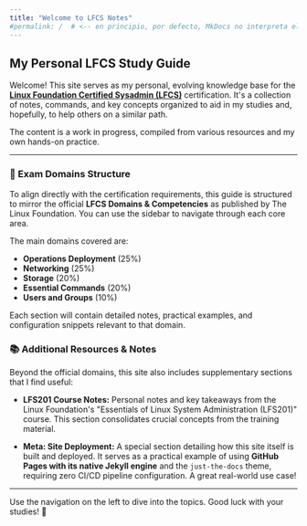 ```yaml
---
title: "Welcome to LFCS Notes"
#permalink: /  # <-- en principio, por defecto, MkDocs no interpreta el front matter (lo comento, aunque tampoco debería afectar)
---
```


## My Personal LFCS Study Guide

Welcome! This site serves as my personal, evolving knowledge base for the **[Linux Foundation Certified Sysadmin (LFCS)](https://training.linuxfoundation.org/certification/linux-foundation-certified-sysadmin-lfcs/#exams)** certification. It's a collection of notes, commands, and key concepts organized to aid in my studies and, hopefully, to help others on a similar path.

The content is a work in progress, compiled from various resources and my own hands-on practice.

---

### 🚀 Exam Domains Structure

To align directly with the certification requirements, this guide is structured to mirror the official **LFCS Domains & Competencies** as published by The Linux Foundation. You can use the sidebar to navigate through each core area.

The main domains covered are:

* **Operations Deployment** (25%)
* **Networking** (25%)
* **Storage** (20%)
* **Essential Commands** (20%)
* **Users and Groups** (10%)

Each section will contain detailed notes, practical examples, and configuration snippets relevant to that domain.

### 📚 Additional Resources & Notes

Beyond the official domains, this site also includes supplementary sections that I find useful:

* **LFS201 Course Notes:** Personal notes and key takeaways from the Linux Foundation's "Essentials of Linux System Administration (LFS201)" course. This section consolidates crucial concepts from the training material.

* **Meta: Site Deployment:** A special section detailing how this site itself is built and deployed. It serves as a practical example of using **GitHub Pages with its native Jekyll engine** and the `just-the-docs` theme, requiring zero CI/CD pipeline configuration. A great real-world use case!

---

Use the navigation on the left to dive into the topics. Good luck with your studies! 🐧

